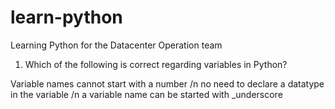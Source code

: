 # learn-python
Learning Python for the Datacenter Operation team 


1) Which of the following is correct regarding variables in Python?

Variable names cannot start with a number /n
no need to declare a datatype in the variable /n
a variable name can be started with _underscore

